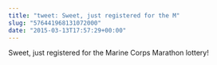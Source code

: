 ```yaml
---
title: "tweet: Sweet, just registered for the M"
slug: "576441968131072000"
date: "2015-03-13T17:57:29+00:00"
---
```

Sweet, just registered for the Marine Corps Marathon lottery!